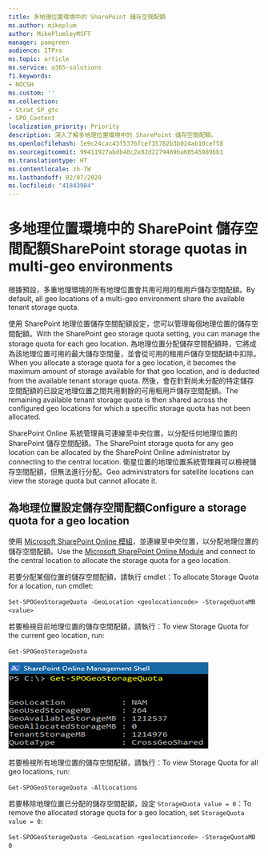 ```yaml
---
title: 多地理位置環境中的 SharePoint 儲存空間配額
ms.author: mikeplum
author: MikePlumleyMSFT
manager: pamgreen
audience: ITPro
ms.topic: article
ms.service: o365-solutions
f1.keywords:
- NOCSH
ms.custom: ''
ms.collection:
- Strat_SP_gtc
- SPO_Content
localization_priority: Priority
description: 深入了解多地理位置環境中的 SharePoint 儲存空間配額。
ms.openlocfilehash: 1e9c24cac43f5376fcef35782b3b024ab10cef58
ms.sourcegitcommit: 99411927abdb40c2e82d2279489ba60545989bb1
ms.translationtype: HT
ms.contentlocale: zh-TW
ms.lasthandoff: 02/07/2020
ms.locfileid: "41843984"
---
```

# <a name="sharepoint-storage-quotas-in-multi-geo-environments"></a><span data-ttu-id="8df3a-103">多地理位置環境中的 SharePoint 儲存空間配額</span><span class="sxs-lookup"><span data-stu-id="8df3a-103">SharePoint storage quotas in multi-geo environments</span></span>

<span data-ttu-id="8df3a-104">根據預設，多重地理環境的所有地理位置會共用可用的租用戶儲存空間配額。</span><span class="sxs-lookup"><span data-stu-id="8df3a-104">By default, all geo locations of a multi-geo environment share the available tenant storage quota.</span></span>

<span data-ttu-id="8df3a-105">使用 SharePoint 地理位置儲存空間配額設定，您可以管理每個地理位置的儲存空間配額。</span><span class="sxs-lookup"><span data-stu-id="8df3a-105">With the SharePoint geo storage quota setting, you can manage the storage quota for each geo location.</span></span> <span data-ttu-id="8df3a-106">為地理位置分配儲存空間配額時，它將成為該地理位置可用的最大儲存空間量，並會從可用的租用戶儲存空間配額中扣除。</span><span class="sxs-lookup"><span data-stu-id="8df3a-106">When you allocate a storage quota for a geo location, it becomes the maximum amount of storage available for that geo location, and is deducted from the available tenant storage quota.</span></span> <span data-ttu-id="8df3a-107">然後，會在針對尚未分配的特定儲存空間配額的已設定地理位置之間共用剩餘的可用租用戶儲存空間配額。</span><span class="sxs-lookup"><span data-stu-id="8df3a-107">The remaining available tenant storage quota is then shared across the configured geo locations for which a specific storage quota has not been allocated.</span></span>

<span data-ttu-id="8df3a-108">SharePoint Online 系統管理員可連線至中央位置，以分配任何地理位置的 SharePoint 儲存空間配額。</span><span class="sxs-lookup"><span data-stu-id="8df3a-108">The SharePoint storage quota for any geo location can be allocated by the SharePoint Online administrator by connecting to the central location.</span></span> <span data-ttu-id="8df3a-109">衛星位置的地理位置系統管理員可以檢視儲存空間配額，但無法進行分配。</span><span class="sxs-lookup"><span data-stu-id="8df3a-109">Geo administrators for satellite locations can view the storage quota but cannot allocate it.</span></span>

## <a name="configure-a-storage-quota-for-a-geo-location"></a><span data-ttu-id="8df3a-110">為地理位置設定儲存空間配額</span><span class="sxs-lookup"><span data-stu-id="8df3a-110">Configure a storage quota for a geo location</span></span>

<span data-ttu-id="8df3a-111">使用 [Microsoft SharePoint Online 模組](https://www.microsoft.com/download/details.aspx?id=35588 )，並連線至中央位置，以分配地理位置的儲存空間配額。</span><span class="sxs-lookup"><span data-stu-id="8df3a-111">Use the [Microsoft SharePoint Online Module](https://www.microsoft.com/download/details.aspx?id=35588 ) and connect to the central location to allocate the storage quota for a geo location.</span></span> 

<span data-ttu-id="8df3a-112">若要分配某個位置的儲存空間配額，請執行 cmdlet：</span><span class="sxs-lookup"><span data-stu-id="8df3a-112">To allocate Storage Quota for a location, run cmdlet:</span></span>

`Set-SPOGeoStorageQuota -GeoLocation <geolocationcode> -StorageQuotaMB <value>`

<span data-ttu-id="8df3a-113">若要檢視目前地理位置的儲存空間配額，請執行：</span><span class="sxs-lookup"><span data-stu-id="8df3a-113">To view Storage Quota for the current geo location, run:</span></span>

`Get-SPOGeoStorageQuota`

![PowerShell 視窗的螢幕擷取畫面，顯示 Get-SPOGeoStorageQuota cmdlet](media/multi-geo-storage-quota.png)

<span data-ttu-id="8df3a-115">若要檢視所有地理位置的儲存空間配額，請執行：</span><span class="sxs-lookup"><span data-stu-id="8df3a-115">To view Storage Quota for all geo locations, run:</span></span>

`Get-SPOGeoStorageQuota -AllLocations`

<span data-ttu-id="8df3a-116">若要移除地理位置已分配的儲存空間配額，設定 `StorageQuota value = 0`：</span><span class="sxs-lookup"><span data-stu-id="8df3a-116">To remove the allocated storage quota for a geo location, set `StorageQuota value = 0`:</span></span>

`Set-SPOGeoStorageQuota -GeoLocation <geolocationcode> -StorageQuotaMB 0`
